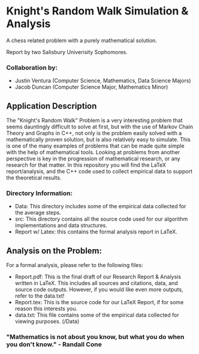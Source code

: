 # Knight's Random Walk Simulation & Analysis

A chess related problem with a purely mathematical solution.

Report by two Salisbury Univerisity Sophomores.

### Collaboration by:

- Justin Ventura (Computer Science, Mathematics, Data Science Majors)
- Jacob Duncan (Computer Science Major, Mathematics Minor)

## Application Description

The "Knight's Random Walk" Problem is a very interesting problem that seems dauntingly difficult to solve at first, but with the use of Markov Chain Theory and Graphs in C++, not only is the problem easily solved with a mathematically proven solution, but is also relatively easy to simulate.  This is one of the many examples of problems that can be made quite simple with the help of mathematical tools.  Looking at problems from another perspective is key in the progression of mathematical research, or any research for that matter.  In this repository you will find the LaTeX report/analysis, and the C++ code used to collect empirical data to support the theoretical results.

### Directory Information:

- Data: This directory includes some of the empirical data collected for the average steps.
- src: This directory contains all the source code used for our algorithm implementations and data structures.
- Report w/ Latex: this contains the formal analysis report in LaTeX.

## Analysis on the Problem:

For a formal analysis, please refer to the following files:

- Report.pdf: This is the final draft of our Research Report & Analysis written in LaTeX.  This includes all sources and citations, data, and source code outputs.  However, if you would like even more outputs, refer to the data.txt!
- Report.tex: This is the source code for our LaTeX Report, if for some reason this interests you.
- data.txt: This file contains some of the empirical data collected for viewing purposes. (/Data)

### "Mathematics is not about you know, but what you do when you don't know." - Randall Cone
